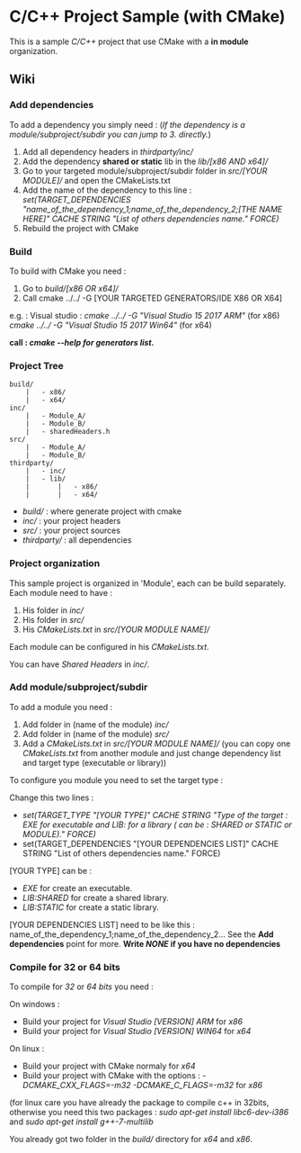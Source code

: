 
# C/C++ Project Sample (with CMake)
This is a sample *C/C++* project that use CMake with a **in module** organization.

## Wiki

### Add dependencies
To add a dependency you simply need : 
(*If the dependency is a module/subproject/subdir you can jump to 3. directly.*)

 1. Add all dependency headers in *thirdparty/inc/*
 2. Add the dependency **shared or static** lib in the *lib/[x86 AND x64]/*
 3. Go to your targeted module/subproject/subdir folder in *src/[YOUR MODULE]/* and open the CMakeLists.txt
 4. Add the name of the dependency to this line : *set(TARGET_DEPENDENCIES "name_of_the_dependency_1;name_of_the_dependency_2;[THE NAME HERE]" CACHE STRING "List of others dependencies name." FORCE)*
 5. Rebuild the project with CMake

### Build
To build with CMake you need :

 1. Go to *build/[x86 OR x64]/*
 2. Call cmake ../../ -G [YOUR TARGETED GENERATORS/IDE X86 OR X64]

e.g. : Visual studio :
*cmake ../../ -G "Visual Studio 15 2017 ARM"* (for x86)
*cmake ../../ -G "Visual Studio 15 2017 Win64"* (for x64)

**call : *cmake --help for generators list.***

### Project Tree

    build/
    	|	- x86/
    	|	- x64/
    inc/
    	|	- Module_A/
	    |	- Module_B/
	    |   - sharedHeaders.h
    src/
	    |	- Module_A/
	    |	- Module_B/
    thirdparty/
    	|	- inc/
    	|	- lib/
    	|		|	- x86/
    	|		|	- x64/

 - *build/* : where generate project with cmake
 - *inc/* : your project headers
 - *src/* : your project sources
 - *thirdparty/* : all dependencies

### Project organization
This sample project is organized in 'Module', each can be build separately. Each module need to have :

 1. His folder in *inc/*
 2. His folder in *src/*
 3. His *CMakeLists.txt* in *src/[YOUR MODULE NAME]/*

Each module can be configured in his *CMakeLists.txt*.

You can have *Shared Headers* in *inc/*.


### Add module/subproject/subdir
To add a module you need :

 1. Add folder in (name of the module) *inc/*
 2. Add folder in (name of the module) *src/*
 3. Add a *CMakeLists.txt* in *src/[YOUR MODULE NAME]/* (you can copy one *CMakeLists.txt* from another module and just change dependency list and target type (executable or library))

To configure you module you need to set the target type :

 Change this two lines : 
 
- *set(TARGET_TYPE "[YOUR TYPE]" CACHE STRING "Type of the target : EXE for executable and LIB:<type> for a library (<type> can be : SHARED or STATIC or MODULE)." FORCE)*
- set(TARGET_DEPENDENCIES "[YOUR DEPENDENCIES LIST]" CACHE STRING "List of others dependencies name." FORCE)
 
 [YOUR TYPE] can be :
 

 - *EXE* for create an executable.
 - *LIB:SHARED* for create a shared library.
 - *LIB:STATIC* for create a static library.

[YOUR DEPENDENCIES LIST] need to be like this : name_of_the_dependency_1;name_of_the_dependency_2... See the **Add dependencies** point for more.
**Write *NONE* if you have no dependencies**

### Compile for 32 or 64 bits

To compile for *32* or *64 bits* you need :

On windows :

 - Build your project for *Visual Studio [VERSION] ARM* for *x86*
 - Build your project for *Visual Studio [VERSION] WIN64* for *x64*

On linux :

 - Build your project with CMake normaly for *x64*
 - Build your project with CMake with the options :
 *-DCMAKE_CXX_FLAGS=-m32 -DCMAKE_C_FLAGS=-m32* for *x86*

(for linux care you have already the package to compile c++ in 32bits, otherwise you need this two packages : *sudo apt-get install libc6-dev-i386* and *sudo apt-get install g++-7-multilib*
 
You already got two folder in the *build/* directory for *x64* and *x86*.